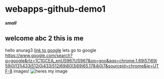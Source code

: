 # webapps-github-demo1

##### small
welcome abc 2
this is me
---
hello anurag3
[link to google](https://www.google.com/search?q=google&rlz=1C1GCEA_enUS967US967&oq=goo&aqs=chrome.1.69i57j69i59j0i131i433i512j0i433i512j69i60l3j69i65.1784j0j7&sourceid=chrome&ie=UTF-8)
lets go to google <https://www.google.com/search?q=google&rlz=1C1GCEA_enUS967US967&oq=goo&aqs=chrome.1.69i57j69i59j0i131i433i512j0i433i512j69i60l3j69i65.1784j0j7&sourceid=chrome&ie=UTF-8>
 images!
 ![heres my image](https://avatars.githubusercontent.com/u/89211878?s=96&v=4)
